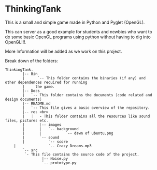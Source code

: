 ThinkingTank
============

This is a small and simple game made in Python and Pyglet (OpenGL).

This can server as a good example for students and newbies who want to do
some basic OpenGL programs using python without having to dig into OpenGL!!!.


More Information will be added as we work on this project.




Break down of the folders:


	ThinkingTank. 
	    	|-- Bin 
	    	|      `-- This folder contains the binaries (if any) and other dependences required for running 
	    	|	  the game.
	    	|-- Docs 
	    	| 	`-- This folder contains the documents (code related and design documents) 
	    	|-- README.md 
	    	|	`-- This file gives a basic overview of the repository.
	    	|-- res <br>
 	    	|	|   - This folder contains all the resources like sound files, pictures etc.
	    	|    	|-- images
	    	|    	|  	`-- background 
	    	|    	|      		`-- dawn of ubuntu.png 
	    	|   	`-- sound
	    	|        	`-- score 
		|            	`-- Crazy Dreams.mp3
	     	`-- src 
		     `- This file contains the source code of the project.
	            	 |-- Noise.py 
	       	       	 `-- prototype.py 


